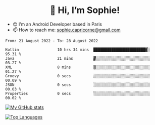 <h1 align="center"> 👋 Hi, I’m Sophie! </h1>  

- 😊 I’m an Android Developer based in Paris
- 📫 How to reach me: sophie.capricorne@gmail.com


<!--START_SECTION:waka-->

```text
From: 21 August 2022 - To: 28 August 2022

Kotlin                 10 hrs 34 mins  ███████████████████████▓░   95.31 %
Java                   21 mins         ▓░░░░░░░░░░░░░░░░░░░░░░░░   03.27 %
XML                    8 mins          ▒░░░░░░░░░░░░░░░░░░░░░░░░   01.27 %
Groovy                 0 secs          ░░░░░░░░░░░░░░░░░░░░░░░░░   00.09 %
JSON                   0 secs          ░░░░░░░░░░░░░░░░░░░░░░░░░   00.03 %
Properties             0 secs          ░░░░░░░░░░░░░░░░░░░░░░░░░   00.02 %
```

<!--END_SECTION:waka-->

[![My GitHub stats](https://github-readme-stats.vercel.app/api?username=sophicapri&show_icons=true&theme=buefy)](https://github.com/anuraghazra/github-readme-stats)

[![Top Languages](https://github-readme-stats.vercel.app/api/top-langs/?username=sophicapri&langs_count=2&layout=compact)](https://github.com/anuraghazra/github-readme-stats)
